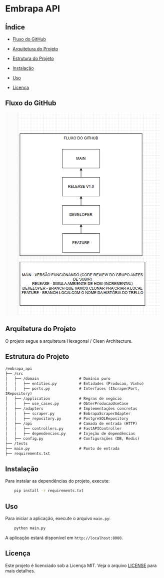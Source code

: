 # Embrapa API

## Índice
- [Fluxo do GitHub](#fluxo-do-github)
- [Arquitetura do Projeto](#arquitetura-do-projeto)
- [Estrutura do Projeto](#estrutura-do-projeto)
- [Instalação](#instalação)
- [Uso](#uso)

- [Licença](#licença)

## Fluxo do GitHub
![Fluxo do GitHub](img.png)

## Arquitetura do Projeto
O projeto segue a arquitetura Hexagonal / Clean Architecture.

## Estrutura do Projeto

```
/embrapa_api
├── /src
│   ├── /domain                  # Domínio puro
│   │   ├── entities.py          # Entidades (Producao, Vinho)
│   │   ├── ports.py             # Interfaces (IScraperPort, IRepository)
│   ├── /application             # Regras de negócio
│   │   ├── use_cases.py         # ObterProducaoUseCase
│   ├── /adapters                # Implementações concretas
│   │   ├── scraper.py           # EmbrapaScraperAdapter
│   │   ├── repository.py        # PostgreSQLRepository
│   ├── /api                     # Camada de entrada (HTTP)
│   │   ├── controllers.py       # FastAPIController
│   │   ├── dependencies.py      # Injeção de dependências
│   ├── config.py                # Configurações (DB, Redis)
├── /tests
├── main.py                      # Ponto de entrada
├── requirements.txt
```

## Instalação
Para instalar as dependências do projeto, execute:
```bash
    pip install -r requirements.txt
```
## Uso
Para iniciar a aplicação, execute o arquivo `main.py`:
```bash
    python main.py
```
A aplicação estará disponível em `http://localhost:8000`.

## Licença 
Este projeto é licenciado sob a Licença MIT. Veja o arquivo [LICENSE](LICENSE) para mais detalhes.
